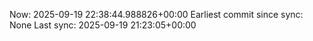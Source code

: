 Now: 2025-09-19 22:38:44.988826+00:00 Earliest commit since sync: None Last sync: 2025-09-19 21:23:05+00:00
